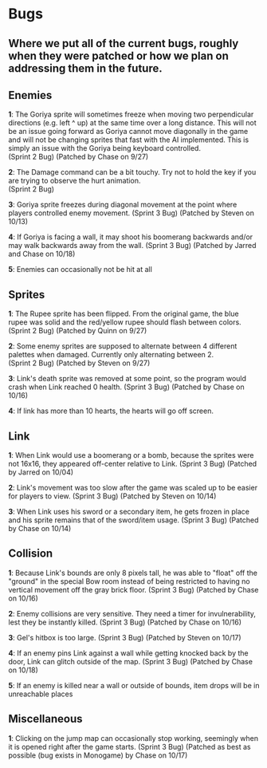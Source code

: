 # Bugs
## Where we put all of the current bugs, roughly when they were patched or how we plan on addressing them in the future.  

## Enemies
__1__: The Goriya sprite will sometimes freeze when moving two perpendicular directions (e.g. left ^ up) at the same time over a long distance. This will not be an issue going forward as Goriya cannot move diagonally in the game and will not be changing sprites that fast with the AI implemented. This is simply an issue with the Goriya being keyboard controlled.  
  (Sprint 2 Bug) (Patched by Chase on 9/27)

__2__: The Damage command can be a bit touchy. Try not to hold the key if you are trying to observe the hurt animation.  
(Sprint 2 Bug)

__3__: Goriya sprite freezes during diagonal movement at the point where players controlled enemy movement.
(Sprint 3 Bug) (Patched by Steven on 10/13)

__4__: If Goriya is facing a wall, it may shoot his boomerang backwards and/or may walk backwards away from the wall.
(Sprint 3 Bug) (Patched by Jarred and Chase on 10/18)

__5__: Enemies can occasionally not be hit at all


## Sprites
 __1__: The Rupee sprite has been flipped. From the original game, the blue rupee was solid and the red/yellow rupee should flash between colors.  
 (Sprint 2 Bug) (Patched by Quinn on 9/27)

 __2__: Some enemy sprites are supposed to alternate between 4 different palettes when damaged. Currently only alternating between 2.  
 (Sprint 2 Bug) (Patched by Steven on 9/27)

 __3__: Link's death sprite was removed at some point, so the program would crash when Link reached 0 health.
 (Sprint 3 Bug) (Patched by Chase on 10/16)

 __4__: If link has more than 10 hearts, the hearts will go off screen.


## Link
 __1__: When Link would use a boomerang or a bomb, because the sprites were not 16x16, they appeared off-center relative to Link.
 (Sprint 3 Bug) (Patched by Jarred on 10/04)

 __2__: Link's movement was too slow after the game was scaled up to be easier for players to view.
 (Sprint 3 Bug) (Patched by Steven on 10/14)

 __3__: When Link uses his sword or a secondary item, he gets frozen in place and his sprite remains that of the sword/item usage.
 (Sprint 3 Bug) (Patched by Chase on 10/14)


## Collision
 __1__: Because Link's bounds are only 8 pixels tall, he was able to "float" off the "ground" in the special Bow room instead of being restricted to having no vertical movement off the gray brick floor.
 (Sprint 3 Bug) (Patched by Chase on 10/16)

__2__: Enemy collisions are very sensitive. They need a timer for invulnerability, lest they be instantly killed.
(Sprint 3 Bug) (Patched by Chase on 10/16)

__3__: Gel's hitbox is too large.
(Sprint 3 Bug) (Patched by Steven on 10/17)

__4__: If an enemy pins Link against a wall while getting knocked back by the door, Link can glitch outside of the map.
(Sprint 3 Bug) (Patched by Chase on 10/18)

__5__: If an enemy is killed near a wall or outside of bounds, item drops will be in unreachable places




## Miscellaneous
__1__: Clicking on the jump map can occasionally stop working, seemingly when it is opened right after the game starts.
(Sprint 3 Bug) (Patched as best as possible (bug exists in Monogame) by Chase on 10/17)
